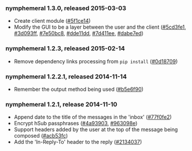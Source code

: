### nymphemeral 1.3.0, released 2015-03-03

- Create client module ([#5f1ce14])
- Modify the GUI to be a layer between the user and the client ([#5cd3fe1], [#3d093ff],
[#7e50bc8], [#dde11dd], [#7d411ee], [#dabe7ed])

[#5f1ce14]: https://github.com/felipedau/nymphemeral/commit/5f1ce140ffb812f71df3ca292c250a1d5ea092ee
[#5cd3fe1]: https://github.com/felipedau/nymphemeral/commit/5cd3fe15b26c542565e9aed51e8ea8b38c1b1726
[#3d093ff]: https://github.com/felipedau/nymphemeral/commit/3d093ff35f858e3791373d4551a0f255278e4742
[#7e50bc8]: https://github.com/felipedau/nymphemeral/commit/7e50bc824b3e1e7c0e2080cce2996134f4df0195
[#dde11dd]: https://github.com/felipedau/nymphemeral/commit/dde11dde600e2ecfd83fc0f7b48af9f8430fbda0
[#7d411ee]: https://github.com/felipedau/nymphemeral/commit/7d411eea2dd40f1b0e4a573aced1116cf38574be
[#dabe7ed]: https://github.com/felipedau/nymphemeral/commit/dabe7ede0dce40200dc369bfc81c0a9d7071cabb

### nymphemeral 1.2.3, released 2015-02-14

- Remove dependency links processing from `pip install` ([#0d18709])

[#0d18709]: https://github.com/felipedau/nymphemeral/commit/0d1870964138b9607de7730c33750fb38099f0e3

### nymphemeral 1.2.2.1, released 2014-11-14

- Remember the output method being used ([#b5e6f90])

[#b5e6f90]: https://github.com/felipedau/nymphemeral/commit/b5e6f9052c618e96c293fdc6196277dd0eff2412

### nymphemeral 1.2.1, release 2014-11-10

- Append date to the title of the messages in the 'inbox' ([#77f0fe2])
- Encrypt hSub passphrases ([#4a93903], [#963098e])
- Support headers added by the user at the top of the message being composed ([#acb53fc])
- Add the 'In-Reply-To' header to the reply ([#2134037])

[#77f0fe2]: https://github.com/felipedau/nymphemeral/commit/77f0fe2b7d8c7c9107fc316a8315f54d921ef770
[#4a93903]: https://github.com/felipedau/nymphemeral/commit/4a9390386acc89de6e3d17f03ccd4b5978bf151e
[#963098e]: https://github.com/felipedau/nymphemeral/commit/963098ea2f756cc45d1ff454ecef24666c04d46e
[#acb53fc]: https://github.com/felipedau/nymphemeral/commit/acb53fc1dda91ab26fbd1d39d9269f5d5c608eea
[#2134037]: https://github.com/felipedau/nymphemeral/commit/213403711275c0f12739c05b1dc3124fcdb11532
